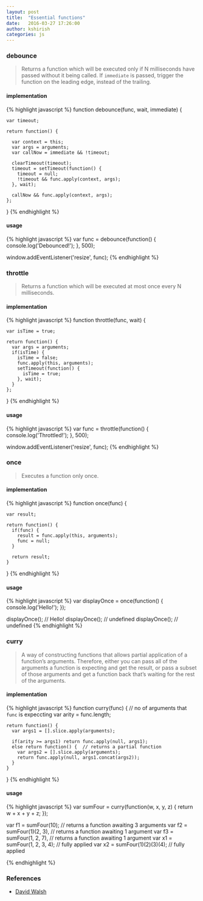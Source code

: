 ```yaml
---
layout: post
title:  "Essential functions"
date:   2016-03-27 17:26:00
author: kshirish
categories: js
---
```



### debounce
> Returns a function which will be executed only if N milliseconds have passed without it being called. If `immediate` is passed, trigger the function on the leading edge, instead of the trailing.
> 

#### implementation
{% highlight javascript %}
  function debounce(func, wait, immediate) {
    
    var timeout;
    
    return function() {
      
      var context = this;
      var args = arguments;
      var callNow = immediate && !timeout;

      clearTimeout(timeout);
      timeout = setTimeout(function() {
        timeout = null;
        !timeout && func.apply(context, args);          
      }, wait);

      callNow && func.apply(context, args);          
    };
  }
{% endhighlight %}

#### usage
{% highlight javascript %}
  var func = debounce(function() {
    console.log('Debounced!');
  }, 500);

  window.addEventListener('resize', func);
{% endhighlight %}

### throttle
> Returns a function which will be executed at most once every N milliseconds.

#### implementation
{% highlight javascript %}
  function throttle(func, wait) {
    
    var isTime = true;
    
    return function() {
      var args = arguments;
      if(isTime) {
        isTime = false;
        func.apply(this, arguments);
        setTimeout(function() {
          isTime = true;
        }, wait);
      }
    };
  }
{% endhighlight %}

#### usage
{% highlight javascript %}
  var func = throttle(function() {
    console.log('Throttled!');
  }, 500);

  window.addEventListener('resize', func);
{% endhighlight %}

### once
> Executes a function only once.

#### implementation
{% highlight javascript %}
  function once(func) {
    
    var result;
    
    return function() {
      if(func) {
        result = func.apply(this, arguments);
        func = null;
      }

      return result;
    }
  }
{% endhighlight %}

#### usage
{% highlight javascript %}
  var displayOnce = once(function() {
    console.log('Hello!');
  });

  displayOnce();  // Hello!
  displayOnce();  // undefined
  displayOnce();  // undefined
{% endhighlight %}

### curry
> A way of constructing functions that allows partial application of a function’s arguments. Therefore, either you can pass all of the arguments a function is expecting and get the result, or pass a subset of those arguments and get a function back that’s waiting for the rest of the arguments.

#### implementation
{% highlight javascript %}
  function curry(func) {
    // no of arguments that `func` is expeccting
    var arity = func.length;

    return function() {
      var args1 = [].slice.apply(arguments);

      if(arity >= args1) return func.apply(null, args1);
      else return function() {  // returns a partial function
        var args2 = [].slice.apply(arguments);
        return func.apply(null, args1.concat(args2));
      }
    }
  }
{% endhighlight %}

#### usage
{% highlight javascript %}
  var sumFour = curry(function(w, x, y, z) {
    return w + x + y + z;
  });
 
  var f1 = sumFour(10);         // returns a function awaiting 3 arguments
  var f2 = sumFour(1)(2, 3),    // returns a function awaiting 1 argument
  var f3 = sumFour(1, 2, 7),    // returns a function awaiting 1 argument
  var x1 = sumFour(1, 2, 3, 4); // fully applied
  var x2 = sumFour(1)(2)(3)(4); // fully applied

{% endhighlight %}

### References
- [David Walsh](https://davidwalsh.name/essential-javascript-functions)





